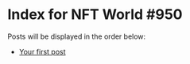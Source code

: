 # Index for NFT World #950
Posts will be displayed in the order below:

- [Your first post](./001-first.md)

